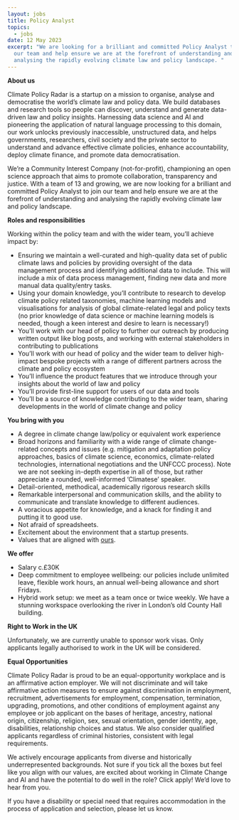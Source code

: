 ```yaml
---
layout: jobs
title: Policy Analyst
topics:
  - jobs
date: 12 May 2023
excerpt: "We are looking for a brilliant and committed Policy Analyst to join
  our team and help ensure we are at the forefront of understanding and
  analysing the rapidly evolving climate law and policy landscape. "
---
```

<!--StartFragment-->

**About us**

Climate Policy Radar is a startup on a mission to organise, analyse and democratise the world’s climate law and policy data. We build databases and research tools so people can discover, understand and generate data-driven law and policy insights. Harnessing data science and AI and pioneering the application of natural language processing to this domain, our work unlocks previously inaccessible, unstructured data, and helps governments, researchers, civil society and the private sector to understand and advance effective climate policies, enhance accountability, deploy climate finance, and promote data democratisation. 

We’re a Community Interest Company (not-for-profit), championing an open science approach that aims to promote collaboration, transparency and justice. With a team of 13 and growing, we are now looking for a brilliant and committed Policy Analyst to join our team and help ensure we are at the forefront of understanding and analysing the rapidly evolving climate law and policy landscape.

**Roles and responsibilities**

Working within the policy team and with the wider team, you’ll achieve impact by:

* Ensuring we maintain a well-curated and high-quality data set of public climate laws and policies by providing oversight of the data management process and identifying additional data to include. This will include a mix of data process management, finding new data and more manual data quality/entry tasks.
* Using your domain knowledge, you’ll contribute to research to develop climate policy related taxonomies, machine learning models and visualisations for analysis of global climate-related legal and policy texts (no prior knowledge of data science or machine learning models is needed, though a keen interest and desire to learn is necessary!)
* You’ll work with our head of policy to further our outreach by producing written output like blog posts, and working with external stakeholders in contributing to publications
* You’ll work with our head of policy and the wider team to deliver high-impact bespoke projects with a range of different partners across the climate and policy ecosystem
* You’ll influence the product features that we introduce through your insights about the world of law and policy
* You’ll provide first-line support for users of our data and tools
* You’ll be a source of knowledge contributing to the wider team, sharing developments in the world of climate change and policy

**You bring with you**

* A degree in climate change law/policy or equivalent work experience 
* Broad horizons and familiarity with a wide range of climate change-related concepts and issues (e.g. mitigation and adaptation policy approaches, basics of climate science, economics, climate-related technologies, international negotiations and the UNFCCC process). Note we are not seeking in-depth expertise in all of those, but rather appreciate a rounded, well-informed ‘Climatese’ speaker. 
* Detail-oriented, methodical, academically rigorous research skills 
* Remarkable interpersonal and communication skills, and the ability to communicate and translate knowledge to different audiences.
* A voracious appetite for knowledge, and a knack for finding it and putting it to good use. 
* Not afraid of spreadsheets.
* Excitement about the environment that a startup presents.
* Values that are aligned with [ours](https://climatepolicyradar.org/about#values). 

**W﻿e offer**

* Salary c.£30K
* Deep commitment to employee wellbeing: our policies include unlimited leave, flexible work hours, an annual well-being allowance and short Fridays.
* Hybrid work setup: we meet as a team once or twice weekly. We have a stunning workspace overlooking the river in London’s old County Hall building.

**Right to Work in the UK**

Unfortunately, we are currently unable to sponsor work visas. Only applicants legally authorised to work in the UK will be considered.

**E﻿qual Opportunities**

Climate Policy Radar is proud to be an equal-opportunity workplace and is an affirmative action employer. We will not discriminate and will take affirmative action measures to ensure against discrimination in employment, recruitment, advertisements for employment, compensation, termination, upgrading, promotions, and other conditions of employment against any employee or job applicant on the bases of heritage, ancestry, national origin, citizenship, religion, sex, sexual orientation, gender identity, age, disabilities, relationship choices and status. We also consider qualified applicants regardless of criminal histories, consistent with legal requirements. 

We actively encourage applicants from diverse and historically underrepresented backgrounds. Not sure if you tick all the boxes but feel like you align with our values, are excited about working in Climate Change and AI and have the potential to do well in the role? Click apply! We’d love to hear from you.

If you have a disability or special need that requires accommodation in the process of application and selection, please let us know. 

<!--EndFragment-->